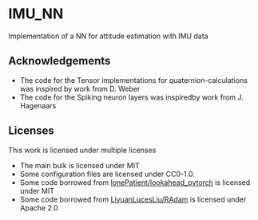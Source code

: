 <!--
SPDX-FileCopyrightText: 2021 Stein Stroobants <s.stroobants@tudelft.nl>

SPDX-License-Identifier: MIT
-->

# IMU_NN
Implementation of a NN for attitude estimation with IMU data

## Acknowledgements
- The code for the Tensor implementations for quaternion-calculations was inspired by work from D. Weber
- The code for the Spiking neuron layers was inspiredby work from J. Hagenaars

## Licenses
This work is licensed under multiple licenses
- The main bulk is licensed under MIT
- Some configuration files are licensed under CC0-1.0.
- Some code borrowed from [lonePatient/lookahead_pytorch](https://github.com/lonePatient/lookahead_pytorch) is licensed under MIT
- Some code borrowed from [LiyuanLucesLiu/RAdam](https://github.com/LiyuanLucasLiu/RAdam) is licensed under Apache 2.0


